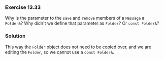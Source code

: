 ### Exercise 13.33

Why is the parameter to the `save` and `remove` members of a `Message` a
`Folder&`? Why didn't we define that parameter as `Folder`? Or `const Folder&`?

### Solution

This way the `Folder` object does not need to be copied over, and we are editing
the `Folder`, so we cannot use a `const Folder&`.
